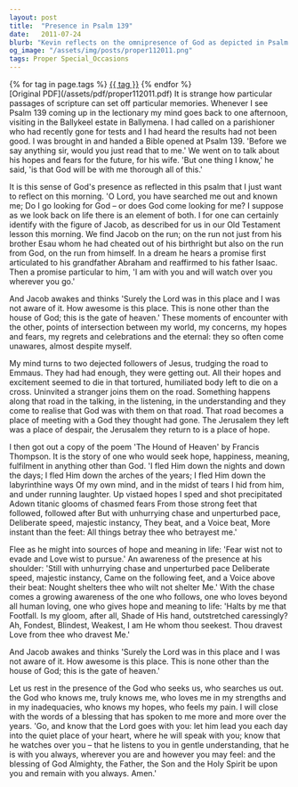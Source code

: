 ```yaml
---
layout: post
title:  "Presence in Psalm 139"
date:   2011-07-24
blurb: "Kevin reflects on the omnipresence of God as depicted in Psalm 139, drawing parallels with personal experiences and biblical narratives. He emphasizes the idea that God is always with us, even when we are unaware, and provides comfort and hope in times of despair. The sermon concludes with the reassuring message that God understands us completely and is always by our side."
og_image: "/assets/img/posts/proper112011.png"
tags: Proper Special_Occasions
---    
```

<div class="tag-pills">
    {% for tag in page.tags %}
    <a href="{{ site.baseurl }}/tag/{{ tag | slugify }}" class="tag-pill">{{ tag }}</a>
    {% endfor %}
</div>
[Original PDF](/assets/pdf/proper112011.pdf)
It is strange how particular passages of scripture can set off particular memories. Whenever I see Psalm 139 coming up in the lectionary my mind goes back to one afternoon, visiting in the Ballykeel estate in Ballymena. I had called on a parishioner who had recently gone for tests and I had heard the results had not been good. I was brought in and handed a Bible opened at Psalm 139. 'Before we say anything sir, would you just read that to me.' We went on to talk about his hopes and fears for the future, for his wife. 'But one thing I know,' he said, 'is that God will be with me thorough all of this.'

It is this sense of God's presence as reflected in this psalm that I just want to reflect on this morning. 'O Lord, you have searched me out and known me; Do I go looking for God – or does God come looking for me? I suppose as we look back on life there is an element of both. I for one can certainly identify with the figure of Jacob, as described for us in our Old Testament lesson this morning. We find Jacob on the run; on the run not just from his brother Esau whom he had cheated out of his birthright but also on the run from God, on the run from himself. In a dream he hears a promise first articulated to his grandfather Abraham and reaffirmed to his father Isaac. Then a promise particular to him, 'I am with you and will watch over you wherever you go.'

And Jacob awakes and thinks 'Surely the Lord was in this place and I was not aware of it. How awesome is this place. This is none other than the house of God; this is the gate of heaven.' These moments of encounter with the other, points of intersection between my world, my concerns, my hopes and fears, my regrets and celebrations and the eternal: they so often come unawares, almost despite myself.

My mind turns to two dejected followers of Jesus, trudging the road to Emmaus. They had had enough, they were getting out. All their hopes and excitement seemed to die in that tortured, humiliated body left to die on a cross. Uninvited a stranger joins them on the road. Something happens along that road in the talking, in the listening, in the understanding and they come to realise that God was with them on that road. That road becomes a place of meeting with a God they thought had gone. The Jerusalem they left was a place of despair, the Jerusalem they return to is a place of hope.

I then got out a copy of the poem 'The Hound of Heaven' by Francis Thompson. It is the story of one who would seek hope, happiness, meaning, fulfilment in anything other than God. 'I fled Him down the nights and down the days; I fled Him down the arches of the years; I fled Him down the labyrinthine ways Of my own mind, and in the midst of tears I hid from him, and under running laughter. Up vistaed hopes I sped and shot precipitated Adown titanic glooms of chasmed fears From those strong feet that followed, followed after But with unhurrying chase and unperturbed pace, Deliberate speed, majestic instancy, They beat, and a Voice beat, More instant than the feet: All things betray thee who betrayest me.'

Flee as he might into sources of hope and meaning in life: 'Fear wist not to evade and Love wist to pursue.' An awareness of the presence at his shoulder: 'Still with unhurrying chase and unperturbed pace Deliberate speed, majestic instancy, Came on the following feet, and a Voice above their beat: Nought shelters thee who wilt not shelter Me.' With the chase comes a growing awareness of the one who follows, one who loves beyond all human loving, one who gives hope and meaning to life: 'Halts by me that Footfall. Is my gloom, after all, Shade of His hand, outstretched caressingly? Ah, Fondest, Blindest, Weakest, I am He whom thou seekest. Thou dravest Love from thee who dravest Me.'

And Jacob awakes and thinks 'Surely the Lord was in this place and I was not aware of it. How awesome is this place. This is none other than the house of God; this is the gate of heaven.'

Let us rest in the presence of the God who seeks us, who searches us out. the God who knows me, truly knows me, who loves me in my strengths and in my inadequacies, who knows my hopes, who feels my pain. I will close with the words of a blessing that has spoken to me more and more over the years. 'Go, and know that the Lord goes with you: let him lead you each day into the quiet place of your heart, where he will speak with you; know that he watches over you – that he listens to you in gentle understanding, that he is with you always, wherever you are and however you may feel: and the blessing of God Almighty, the Father, the Son and the Holy Spirit be upon you and remain with you always. Amen.'
